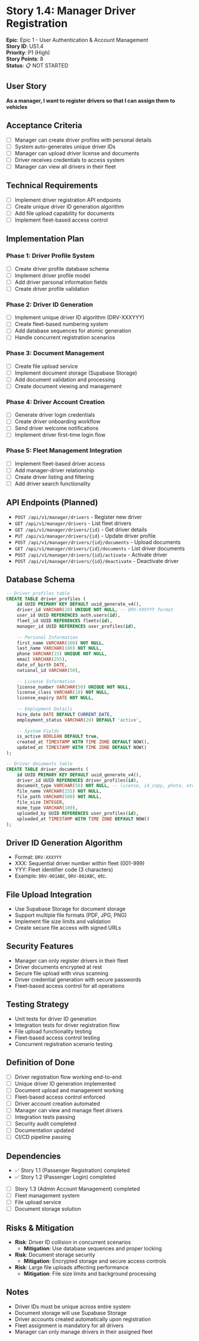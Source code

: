 # Story 1.4: Manager Driver Registration

**Epic**: Epic 1 - User Authentication & Account Management  
**Story ID**: US1.4  
**Priority**: P1 (High)  
**Story Points**: 8  
**Status**: 📋 NOT STARTED

## User Story
**As a manager, I want to register drivers so that I can assign them to vehicles**

## Acceptance Criteria
- [ ] Manager can create driver profiles with personal details
- [ ] System auto-generates unique driver IDs
- [ ] Manager can upload driver license and documents
- [ ] Driver receives credentials to access system
- [ ] Manager can view all drivers in their fleet

## Technical Requirements
- [ ] Implement driver registration API endpoints
- [ ] Create unique driver ID generation algorithm
- [ ] Add file upload capability for documents
- [ ] Implement fleet-based access control

## Implementation Plan

### Phase 1: Driver Profile System
- [ ] Create driver profile database schema
- [ ] Implement driver profile model
- [ ] Add driver personal information fields
- [ ] Create driver profile validation

### Phase 2: Driver ID Generation
- [ ] Implement unique driver ID algorithm (DRV-XXXYYY)
- [ ] Create fleet-based numbering system
- [ ] Add database sequences for atomic generation
- [ ] Handle concurrent registration scenarios

### Phase 3: Document Management
- [ ] Create file upload service
- [ ] Implement document storage (Supabase Storage)
- [ ] Add document validation and processing
- [ ] Create document viewing and management

### Phase 4: Driver Account Creation
- [ ] Generate driver login credentials
- [ ] Create driver onboarding workflow
- [ ] Send driver welcome notifications
- [ ] Implement driver first-time login flow

### Phase 5: Fleet Management Integration
- [ ] Implement fleet-based driver access
- [ ] Add manager-driver relationship
- [ ] Create driver listing and filtering
- [ ] Add driver search functionality

## API Endpoints (Planned)
- `POST /api/v1/manager/drivers` - Register new driver
- `GET /api/v1/manager/drivers` - List fleet drivers
- `GET /api/v1/manager/drivers/{id}` - Get driver details
- `PUT /api/v1/manager/drivers/{id}` - Update driver profile
- `POST /api/v1/manager/drivers/{id}/documents` - Upload documents
- `GET /api/v1/manager/drivers/{id}/documents` - List driver documents
- `POST /api/v1/manager/drivers/{id}/activate` - Activate driver
- `POST /api/v1/manager/drivers/{id}/deactivate` - Deactivate driver

## Database Schema
```sql
-- Driver profiles table
CREATE TABLE driver_profiles (
    id UUID PRIMARY KEY DEFAULT uuid_generate_v4(),
    driver_id VARCHAR(20) UNIQUE NOT NULL, -- DRV-XXXYYY format
    user_id UUID REFERENCES auth.users(id),
    fleet_id UUID REFERENCES fleets(id),
    manager_id UUID REFERENCES user_profiles(id),
    
    -- Personal Information
    first_name VARCHAR(100) NOT NULL,
    last_name VARCHAR(100) NOT NULL,
    phone VARCHAR(15) UNIQUE NOT NULL,
    email VARCHAR(255),
    date_of_birth DATE,
    national_id VARCHAR(50),
    
    -- License Information
    license_number VARCHAR(50) UNIQUE NOT NULL,
    license_class VARCHAR(10) NOT NULL,
    license_expiry DATE NOT NULL,
    
    -- Employment Details
    hire_date DATE DEFAULT CURRENT_DATE,
    employment_status VARCHAR(20) DEFAULT 'active',
    
    -- System Fields
    is_active BOOLEAN DEFAULT true,
    created_at TIMESTAMP WITH TIME ZONE DEFAULT NOW(),
    updated_at TIMESTAMP WITH TIME ZONE DEFAULT NOW()
);

-- Driver documents table
CREATE TABLE driver_documents (
    id UUID PRIMARY KEY DEFAULT uuid_generate_v4(),
    driver_id UUID REFERENCES driver_profiles(id),
    document_type VARCHAR(50) NOT NULL, -- license, id_copy, photo, etc.
    file_name VARCHAR(255) NOT NULL,
    file_path VARCHAR(500) NOT NULL,
    file_size INTEGER,
    mime_type VARCHAR(100),
    uploaded_by UUID REFERENCES user_profiles(id),
    uploaded_at TIMESTAMP WITH TIME ZONE DEFAULT NOW()
);
```

## Driver ID Generation Algorithm
- Format: `DRV-XXXYYY`
- XXX: Sequential driver number within fleet (001-999)
- YYY: Fleet identifier code (3 characters)
- Example: `DRV-001ABC`, `DRV-002ABC`, etc.

## File Upload Integration
- Use Supabase Storage for document storage
- Support multiple file formats (PDF, JPG, PNG)
- Implement file size limits and validation
- Create secure file access with signed URLs

## Security Features
- Manager can only register drivers in their fleet
- Driver documents encrypted at rest
- Secure file upload with virus scanning
- Driver credential generation with secure passwords
- Fleet-based access control for all operations

## Testing Strategy
- Unit tests for driver ID generation
- Integration tests for driver registration flow
- File upload functionality testing
- Fleet-based access control testing
- Concurrent registration scenario testing

## Definition of Done
- [ ] Driver registration flow working end-to-end
- [ ] Unique driver ID generation implemented
- [ ] Document upload and management working
- [ ] Fleet-based access control enforced
- [ ] Driver account creation automated
- [ ] Manager can view and manage fleet drivers
- [ ] Integration tests passing
- [ ] Security audit completed
- [ ] Documentation updated
- [ ] CI/CD pipeline passing

## Dependencies
- ✅ Story 1.1 (Passenger Registration) completed
- ✅ Story 1.2 (Passenger Login) completed
- [ ] Story 1.3 (Admin Account Management) completed
- [ ] Fleet management system
- [ ] File upload service
- [ ] Document storage solution

## Risks & Mitigation
- **Risk**: Driver ID collision in concurrent scenarios
  - **Mitigation**: Use database sequences and proper locking
- **Risk**: Document storage security
  - **Mitigation**: Encrypted storage and secure access controls
- **Risk**: Large file uploads affecting performance
  - **Mitigation**: File size limits and background processing

## Notes
- Driver IDs must be unique across entire system
- Document storage will use Supabase Storage
- Driver accounts created automatically upon registration
- Fleet assignment is mandatory for all drivers
- Manager can only manage drivers in their assigned fleet
